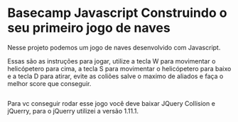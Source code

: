 # Basecamp Javascript Construindo o seu primeiro jogo de naves

Nesse projeto podemos um jogo de naves desenvolvido com Javascript.

Essas são as instruções para jogar, utilize a tecla W para movimentar o helicópetero para cima, a tecla S para movimentar o helicópetero para baixo e a tecla D para atirar, evite as coliões salve o maximo de aliados e faça o melhor score que conseguir.

<img id="programming-gif" src="imgs/jogo-naves.gif" alt="">


Para vc conseguir rodar esse jogo você deve baixar JQuery Collision e jQuerry, para o jQuerry utilizei a versão 1.11.1.
